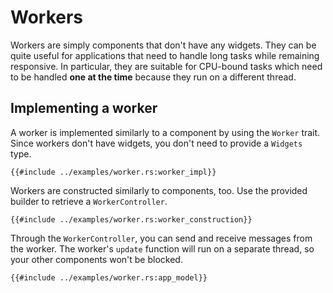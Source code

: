 # Workers

Workers are simply components that don't have any widgets.
They can be quite useful for applications that need to handle long tasks while remaining responsive.
In particular, they are suitable for CPU-bound tasks which need to be handled **one at the time** because they run on a different thread.

## Implementing a worker

A worker is implemented similarly to a component by using the `Worker` trait.
Since workers don't have widgets, you don't need to provide a `Widgets` type.

```rust,ignore
{{#include ../examples/worker.rs:worker_impl}}
```

Workers are constructed similarly to components, too.
Use the provided builder to retrieve a `WorkerController`.

```rust,ignore
{{#include ../examples/worker.rs:worker_construction}}
```

Through the `WorkerController`, you can send and receive messages from the worker.
The worker's `update` function will run on a separate thread, so your other components won't be blocked.

```rust,ignore
{{#include ../examples/worker.rs:app_model}}
```
